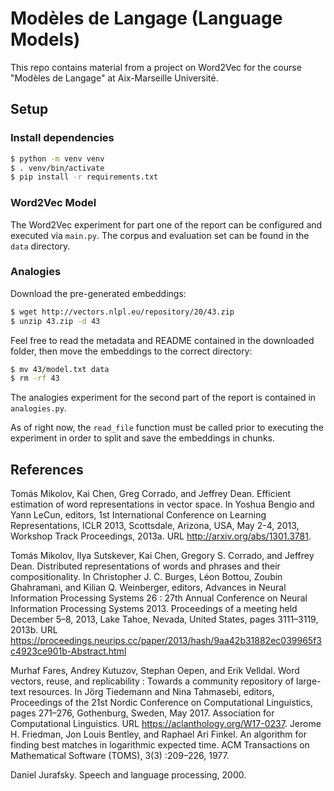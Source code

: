 # Modèles de Langage (Language Models)

This repo contains material from a project on Word2Vec for the course "Modèles de Langage" at Aix-Marseille Université.

## Setup

### Install dependencies 

```bash
$ python -m venv venv
$ . venv/bin/activate
$ pip install -r requirements.txt
```

### Word2Vec Model

The Word2Vec experiment for part one of the report can be configured and executed via `main.py`. The corpus and evaluation set can be found in the `data` directory.

### Analogies

Download the pre-generated embeddings:

```bash
$ wget http://vectors.nlpl.eu/repository/20/43.zip
$ unzip 43.zip -d 43
```

Feel free to read the metadata and README contained in the downloaded folder, then move the embeddings to the correct directory:

```bash
$ mv 43/model.txt data
$ rm -rf 43
```

The analogies experiment for the second part of the report is contained in `analogies.py`.

As of right now, the `read_file` function must be called prior to executing the experiment in order to split and save the embeddings in chunks.


## References

Tomás Mikolov, Kai Chen, Greg Corrado, and Jeffrey Dean. Efficient estimation of word representations in vector space. In Yoshua Bengio and Yann LeCun, editors, 1st International Conference on Learning Representations, ICLR 2013, Scottsdale, Arizona, USA, May 2-4, 2013, Workshop Track Proceedings, 2013a. URL http://arxiv.org/abs/1301.3781.

Tomás Mikolov, Ilya Sutskever, Kai Chen, Gregory S. Corrado, and Jeffrey Dean. Distributed representations of words and phrases and their compositionality. In Christopher J. C. Burges, Léon Bottou, Zoubin Ghahramani, and Kilian Q. Weinberger, editors, Advances in Neural Information Processing Systems 26 : 27th Annual Conference on Neural Information Processing Systems 2013. Proceedings of a meeting held December 5–8, 2013, Lake Tahoe, Nevada, United States, pages 3111–3119, 2013b. URL https://proceedings.neurips.cc/paper/2013/hash/9aa42b31882ec039965f3c4923ce901b-Abstract.html

Murhaf Fares, Andrey Kutuzov, Stephan Oepen, and Erik Velldal. Word vectors, reuse, and replicability : Towards a community repository of large-text resources. In Jörg Tiedemann and Nina Tahmasebi, editors, Proceedings of the 21st Nordic Conference on Computational Linguistics, pages 271–276, Gothenburg, Sweden, May 2017. Association for Computational Linguistics. URL https://aclanthology.org/W17-0237. Jerome H. Friedman, Jon Louis Bentley, and Raphael Ari Finkel. An algorithm for finding best matches in logarithmic expected time. ACM Transactions on Mathematical Software (TOMS), 3(3) :209–226, 1977.

Daniel Jurafsky. Speech and language processing, 2000.
